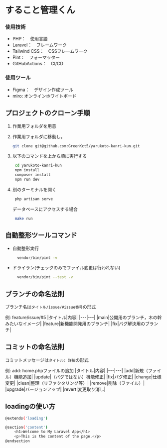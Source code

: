 # すること管理くん
### 使用技術
* PHP：　使用言語
* Laravel：　フレームワーク
* Tailwind CSS：　CSSフレームワーク
* Pint：　フォーマッター
* GitHubActions：　CI/CD
### 使用ツール
* Figma：　デザイン作成ツール
* miro: オンラインホワイトボード

## プロジェクトのクローン手順
1. 作業用フォルダを用意
2. 作業用フォルダに移動し，
   ```bash
   git clone git@github.com:GreenKct5/yarukoto-kanri-kun.git
   ```

4. 以下のコマンドを上から順に実行する
   ```bash
    cd yarukoto-kanri-kun
    npm install
    composer install
    npm run dev
   ```
5. 別のターミナルを開く
   ```bash
    php artisan serve
   ```
   データベースにアクセスする場合
   ```bash
    make run
   ```

## 自動整形ツールコマンド
* 自動整形実行
  ```bash
    vendor/bin/pint -v
  ```
* ドライラン(チェックのみでファイル変更は行われない)
  ```bash
    vendor/bin/pint --test -v
  ```

## ブランチの命名法則
ブランチ名は`タイトル/issue/#issue番号`の形式

例: feature/issue/#5
|タイトル|内容|
|---|---|
|main|公開用のブランチ，木の幹みたいなイメージ|
|feature|新機能開発用のブランチ|
|fix|バグ解決用のブランチ|

## コミットの命名法則
コミットメッセージは`タイトル: 詳細`の形式

例: add: home.phpファイルの追加
|タイトル|内容|
|---|---|
|add|新規（ファイル）機能追加|
|update|（バグではない）機能修正|
|fix|バグ修正|
|change|仕様変更|
|clean|整理（リファクタリング等）|
|remove|削除（ファイル）|
|upgrade|バージョンアップ|
|revert|変更取り消し|

## loadingの使い方
```bash
@extends('loading')

@section('content')
    <h1>Welcome to My Laravel App</h1>
    <p>This is the content of the page.</p>
@endsection
```
